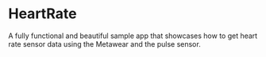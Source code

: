 HeartRate
=================

A fully functional and beautiful sample app that showcases how to get heart rate sensor data using the Metawear and the pulse sensor.
